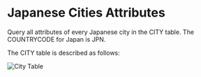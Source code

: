 # Japanese Cities Attributes
Query all attributes of every Japanese city in the CITY table. The COUNTRYCODE for Japan is JPN.

The CITY table is described as follows: 

![City Table](https://s3.amazonaws.com/hr-challenge-images/8137/1449729804-f21d187d0f-CITY.jpg)